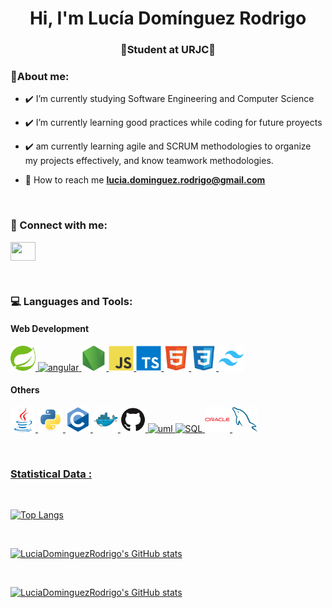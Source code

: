 <h1 align="center">Hi, I'm Lucía Domínguez Rodrigo</h1>
<h3 align="center">🌟Student at URJC🌟</h3>

<h3 align="left">🙋About me:</h3>

- ✔️ I’m currently studying Software Engineering and Computer Science

- ✔️ I’m currently learning good practices while coding for future proyects
  
- ✔️  am currently learning agile and SCRUM methodologies to organize my projects effectively, and know teamwork methodologies.

- 📧 How to reach me **lucia.dominguez.rodrigo@gmail.com**

<br>

<h3 align="left">🔎 Connect with me:</h3>
<p align="left">
    <a href="https://www.linkedin.com/in/luc%C3%ADa-dom%C3%ADnguez-rodrigo-418321289/" target="blank"><img align="center"
            src="https://raw.githubusercontent.com/rahuldkjain/github-profile-readme-generator/master/src/images/icons/Social/linked-in-alt.svg"
            height="30" width="40" /></a>
</p>

<br>

<h3 align="left">💻 Languages and Tools:</h3>
<h4 align="left">Web Development</h4>
<p align="left">
    <a href="https://spring.io" target="_blank"> <img          
            src="https://github.com/devicons/devicon/blob/master/icons/spring/spring-original.svg"
            alt="spring" width="40" height="40" /> </a>
    <a href="https://angular.io" target="_blank"> <img          
            src="https://github.com/angular/angular/blob/main/adev/src/assets/images/press-kit/angular_icon_gradient.gif"
            alt="angular" width="40" height="40" /> </a>
    <a href="https://nodejs.org" target="_blank"> <img
            src="https://github.com/devicons/devicon/blob/master/icons/nodejs/nodejs-original.svg"
            alt="nodejs" width="40" height="40" /> </a>
    <a href="https://developer.mozilla.org/en-US/docs/Web/JavaScript" target="_blank"> <img
            src="https://github.com/devicons/devicon/blob/master/icons/javascript/javascript-original.svg"
            alt="javascript" width="40" height="40" /> </a>
    <a href="https://www.typescriptlang.org" target="_blank"> <img
            src="https://github.com/devicons/devicon/blob/master/icons/typescript/typescript-original.svg"
            alt="Typescript" width="40" height="40" /> </a>
    <a href="https://www.w3.org/html/" target="_blank"> <img
            src="https://github.com/devicons/devicon/blob/master/icons/html5/html5-original.svg"
            alt="html5" width="40" height="40" /> </a>
    <a href="https://www.w3schools.com/css/" target="_blank"> <img
            src="https://github.com/devicons/devicon/blob/master/icons/css3/css3-original.svg"
            alt="css3" width="40" height="40" /> </a>
    <a href="https://tailwindcss.com" target="_blank"> <img
            src="https://github.com/devicons/devicon/blob/master/icons/tailwindcss/tailwindcss-original.svg"
            alt="tailwindcss" width="40" height="40" /> </a>
</p>
<h4 align="left">Others</h4>
<p align="left">
    <a href="https://www.java.com" target="_blank"> <img
            src="https://github.com/devicons/devicon/blob/master/icons/java/java-original.svg" 
            alt="java" width="40" height="40" /> </a>
    <a href="https://www.python.org" target="_blank"> <img
            src="https://github.com/devicons/devicon/blob/master/icons/python/python-original.svg"
            alt="python" width="40" height="40" /> </a>
    <a href="https://isocpp.org" target="_blank"> <img
            src="https://github.com/devicons/devicon/blob/master/icons/c/c-original.svg"
            alt="c" width="40" height="40" /> </a>
    <a href="https://docker.com" target="_blank"> <img
            src="https://github.com/devicons/devicon/blob/master/icons/docker/docker-original.svg"
            alt="docker" width="40" height="40" /> </a>  
    <a href="https://github.com" target="_blank"> <img
            src="https://github.com/devicons/devicon/blob/master/icons/github/github-original.svg"
            alt="github" width="40" height="40" /> </a>  
    <a href="http://www.uml.org" target="_blank"> <img
            src="https://user-images.githubusercontent.com/117299908/217129798-db6b374a-8805-498f-b168-184479f0a071.png"
            alt="uml" width="40" height="40" /> </a>
    <a href="https://es.wikipedia.org/wiki/SQL" target="_blank"> <img 
            src="https://github.com/MiguelAngelSM/MiguelAngelSM/assets/117299908/ffcb467b-cbd4-4ab6-a307-0abc189bc446"
            alt="SQL" width="40" height="40" /> </a>
    <a href="https://www.oracle.com/database/sqldeveloper/" target="_blank"> <img
            src="https://github.com/devicons/devicon/blob/master/icons/oracle/oracle-original.svg"
            alt="oracle" width="40" height="40" /> </a>
    <a href="https://www.mysql.com" target="_blank"> <img
            src="https://github.com/devicons/devicon/blob/master/icons/mysql/mysql-original.svg"
            alt="MySQL" width="40" height="40" /> 
</p>

<br>

<h3>Statistical Data :</h3>
<br>

![Top Langs](https://github-readme-stats.vercel.app/api/top-langs/?username=LuciaDominguezRodrigo&layout=compact&theme=tokyonight)

<br>

![LuciaDominguezRodrigo's GitHub stats](https://github-readme-stats.vercel.app/api?username=LuciaDominguezRodrigoM&show_icons=true&theme=tokyonight)

<br>

![LuciaDominguezRodrigo's GitHub stats](https://github-readme-streak-stats.herokuapp.com/?user=LuciaDominguezRodrigo&theme=tokyonight&date_format=M%20j%5B%2C%20Y%5D)
